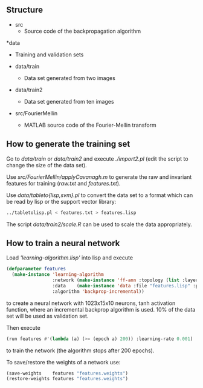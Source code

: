 ## Structure

* src
  * Source code of the backpropagation algorithm

*data
  * Training and validation sets

* data/train
  * Data set generated from two images

* data/train2
  * Data set generated from ten images

* src/FourierMellin
  * MATLAB source code of the Fourier-Mellin transform

## How to generate the training set

Go to *data/train* or *data/train2* and execute *./import2.pl*
(edit the script to change the size of the data set).

Use *src/FourierMellin/applyCavanagh.m* to generate the raw and
invariant features for training (*raw.txt* and *features.txt*).

Use *data/tableto{lisp,svm}.pl* to convert the data set
to a format which can be read by lisp or the support vector
library:
```sh
../tabletolisp.pl < features.txt > features.lisp
```
The script *data/train2/scale.R* can be used to scale the
data appropriately.

## How to train a neural network
Load *'learning-algorithm.lisp'* into lisp and execute

```lisp
(defparameter features
  (make-instance 'learning-algorithm
                 :network (make-instance 'ff-ann :topology (list :layers '(1023 15 10) :transf *tanh*))
                 :data    (make-instance 'data :file "features.lisp" :percentage 10)
                 :algorithm 'backprop-incremental))
```

to create a neural network with 1023x15x10 neurons, tanh activation
function, where an incremental backprop algorithm is used. 10% of the
data set will be used as validation set.

Then execute
```lisp
(run features #'(lambda (a) (>= (epoch a) 200)) :learning-rate 0.001)
```
to train the network (the algorithm stops after 200 epochs).

To save/restore the weights of a network use:
```lisp
(save-weights    features "features.weights")
(restore-weights features "features.weights")
```
